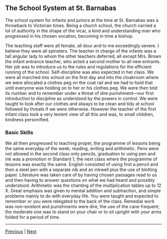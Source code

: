 ## The School System at St. Barnabas

The school system for infants and juniors at the time at St. Barnabas was a throwback to Victorian times. Being a church school, the church carried a lot of authority in the shape of the vicar, a kind and understanding man who progressed in his chosen vocation, becoming in time a bishop.

The teaching staff were all female, all dour and to me exceedingly severe. I believe they were all spinsters. The teacher in charge of the infants was a tall angular lady to whom the other teachers deferred, all except Mrs. Brown the infant entrance teacher, who acted a second mother to all new entrants. Her job was to introduce us to the rules and regulations for the efficient running of the school. Self-discipline was also expected in her class. We were all marched into school on the first day and into the cloakroom where we were allocated a clothes peg on the coat rail and we had to hold that until everyone was holding on to her or his clothes peg. We were then told its number and to remember under a threat of dire punishment—our first introduction to discipline as understood by the powers in control. We were taught to look after our clothes and always to be clean and tidy at school followed by threats if we were otherwise. However the teacher of the first infant class took a very lenient view of all this and was, to small children, kindness personified.

### Basic Skills

We all then progressed to teaching proper, the programme of lessons being the same everyday of the week; reading, writing and arithmetic. Pens were not allowed in the second class only pencils, graduation to using pen and ink was a promotion in Standard 1, the next class where the programme of lessons was exactly the same. English consisted of using first a pencil and then a steel pen with a separate nib and an inkwell plus the use of blotting paper. Literature was taken care of by having chosen passages read to us and then having to answer questions on what we had heard and possibly understood. Arithmetic was the chanting of the multiplication tables up to 12 X. Great emphasis was given to mental addition and subtraction, and simple problems mainly to do with everyday life. You were taught and expected to remember or you were relegated to the back of the class. Remedial work was non-existent and punishments were dire, the use of the cane frequent; the moderate one was to stand on your chair or to sit upright with your arms folded for a period of time.

---

<a href="./WAE-18.html">Previous</a> | <a href="./WAE-20.html">Next</a>
